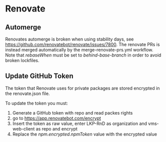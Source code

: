 # Renovate

## Automerge

Renovates automerge is broken when using stability days, see https://github.com/renovatebot/renovate/issues/7800. The renovate PRs is instead merged automatically by the merge-renovate-prs.yml workflow. Note that _rebaseWhen_ must be set to _behind-base-branch_ in order to avoid broken lockfiles.

## Update GitHub Token

The token that Renovate uses for private packages are stored encrypted in the renovate.json file. 

To update the token you must: 
1. Generate a GitHub token with repo and read packes rights
1. go to https://app.renovatebot.com/encrypt
1. Insert the token as raw value, enter LKP-RnD as organization and vms-web-client as repo and encrypt
1. Replace the _npm.encrypted.npmToken_ value with the encrypted value